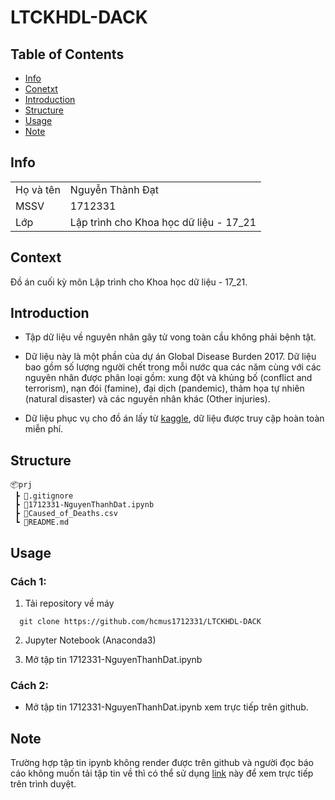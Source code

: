 # LTCKHDL-DACK

## Table of Contents

 - [Info](#info)
 - [Conetxt](#context)
 - [Introduction](#introduction)
 - [Structure](#structure)
 - [Usage](#usage)
 - [Note](#note)

## Info

|           |                                        |
|-----------|----------------------------------------|
| Họ và tên | Nguyễn Thành Đạt                       |
| MSSV      | 1712331                                |
| Lớp       | Lập trình cho Khoa học dữ liệu - 17_21 |

## Context

Đồ án cuối kỳ môn Lập trình cho Khoa học dữ liệu - 17_21.

## Introduction

 - Tập dữ liệu về nguyên nhân gây tử vong toàn cầu không phải bệnh tật.

 - Dữ liệu này là một phần của dự án Global Disease Burden 2017. Dữ liệu bao gồm số lượng người chết trong mỗi nước qua các năm cùng với các nguyên nhân được phân loại gồm: xung đột và khủng bố (conflict and terrorism), nạn đói (famine), đại dịch (pandemic), thảm họa tự nhiên (natural disaster) và các nguyên nhân khác (Other injuries).

 - Dữ liệu phục vụ cho đồ án lấy từ [kaggle](https://www.kaggle.com/tahminashoaib86/global-cause-of-the-deaths-other-than-diseases), dữ liệu được truy cập hoàn toàn miễn phí.

## Structure

```
📦prj
 ┣ 📜.gitignore
 ┣ 📜1712331-NguyenThanhDat.ipynb
 ┣ 📜Caused_of_Deaths.csv
 ┗ 📜README.md
```

## Usage

### Cách 1:

1. Tải repository về máy

```
  git clone https://github.com/hcmus1712331/LTCKHDL-DACK
```

2. Jupyter Notebook (Anaconda3)

3. Mở tập tin 1712331-NguyenThanhDat.ipynb

### Cách 2:

 - Mở tập tin 1712331-NguyenThanhDat.ipynb xem trực tiếp trên github.

## Note

Trường hợp tập tin ipynb không render được trên github và người đọc báo cáo không muốn tải tập tin về thì có thể sử dụng [link](https://nbviewer.jupyter.org/github/hcmus1712331/LTCKHDL-DACK/blob/master/1712331-NguyenThanhDat.ipynb?flush_cache=true) này để xem trực tiếp trên trình duyệt.

